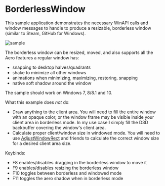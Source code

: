 BorderlessWindow
================

This sample application demonstrates the necessary WinAPI calls and window 
messages to handle to produce a resizable, borderless window (similar to Steam, GitHub for Windows).



![sample](https://cloud.githubusercontent.com/assets/3340026/20039089/69b3b2f6-a43e-11e6-8a44-21599a34ceba.png)

The borderless window can be resized, moved, and also supports all the Aero features a regular window has:

- snapping to desktop halves/quadrants
- shake to minimize all other windows
- animations when minimizing, maximizing, restoring, snapping
- native soft shadow around the window

The sample should work on Windows 7, 8/8.1 and 10.

What this example does *not* do:

- Draw anything to the client area. You will need to fill the entire window with an opaque color, or the window frame may be visible inside your client area in borderless mode. 
  In my use case I simply fill the D3D backbuffer covering the window's client area.
- Calculate proper client/window size in windowed mode. You will need to use [AdjustWindowRect](https://msdn.microsoft.com/en-us/library/windows/desktop/ms632665(v=vs.85).aspx) and friends to calculate the correct window size for a desired client area size.

Keybinds:

- F8  enables/disables dragging in the borderless window to move it 
- F9  enables/disables resizing the borderless window
- F10 toggles between borderless and windowed mode
- F11 toggles the aero shadow when in borderless mode
